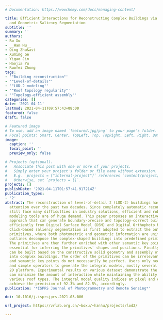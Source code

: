 ```yaml
---
# Documentation: https://wowchemy.com/docs/managing-content/

title: Efficient Interactions for Reconstructing Complex Buildings via Joint Photometric
  and Geometric Saliency Segmentation
subtitle: ''
summary: ''
authors:
- Bo Xu
- __Han Hu__
- Qing Zhu&ast
- Xuming Ge
- Yigao Jin
- Haojia Yu
- Ruofei Zhong
tags:
- '"Building reconstruction"'
- '"Level-of-details"'
- '"LOD-2 modeling"'
- '"Roof topology regularity"'
- '"Topology-efficient assembly"'
categories: []
date: '2021-04-11'
lastmod: 2021-04-11T09:57:43+08:00
featured: false
draft: false

# Featured image
# To use, add an image named `featured.jpg/png` to your page's folder.
# Focal points: Smart, Center, TopLeft, Top, TopRight, Left, Right, BottomLeft, Bottom, BottomRight.
image:
  caption: ''
  focal_point: ''
  preview_only: false

# Projects (optional).
#   Associate this post with one or more of your projects.
#   Simply enter your project's folder or file name without extension.
#   E.g. `projects = ["internal-project"]` references `content/project/deep-learning/index.md`.
#   Otherwise, set `projects = []`.
projects: []
publishDate: '2021-04-11T01:57:41.917214Z'
publication_types:
- '2'
abstract: The reconstruction of level-of-detail 2 (LOD-2) buildings has drawn considerable
  attention over the past two decades. Since completely automatic reconstruction approaches
  still face many difficulties in industry solutions, efficient and robust interactive
  modeling tools are of huge demand. This paper proposes an interactive LOD-2 modeling
  approach that can generate boundary-precise and topology-correct building models
  efficiently from Digital Surface Model (DSM) and Digital Orthophoto Map (DOM) data.
  Click-based saliency segmentation is first adopted to extract the outline of building
  primitives, where both photometric and geometric information are unified. Those
  outlines decompose the complex-shaped buildings into predefined primitive types.
  The primitives are then further enriched with other semantic key points, which are
  essential for inferring the primitives' shapes and positions. Finally, the models
  can be built based on the constructive solid geometry and assembly of partial primitives
  into complex buildings. The order of the primitives can be irrelevant, and the sketches
  and semantic key points do not necessarily be perfect. Users only need very few
  and simple operators to generate the integral models, mostly several clicks on a
  2D platform. Experimental results on various dataset demonstrate the proposed approach
  can minimize the amount of interaction while maintaining the ability to deal with
  various roof types. The integral model quality indices at pixel and object level
  achieve the precision of 92.3% and 82.5%, accordingly.
publication: '*ISPRS Journal of Photogrammetry and Remote Sensing*'

doi: 10.1016/j.isprsjprs.2021.03.006

url_project: https://vrlab.org.cn/~boxu/~hanhu/projects/lod2/

---
```


